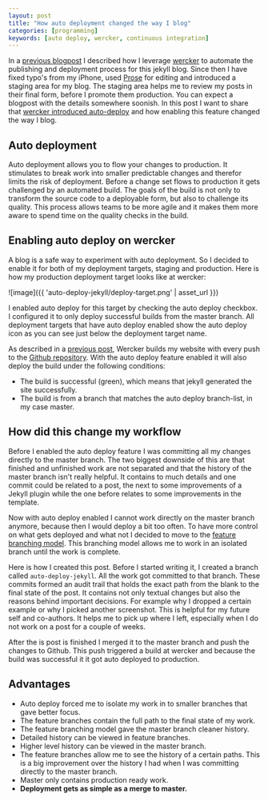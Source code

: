 ```yaml
---
layout: post
title: "How auto deployment changed the way I blog"
categories: [programming]
keywords: [auto deploy, wercker, continuous integration]
---
```


In a [previous blogpost](/blog/2013/05/27/simplify-your-jekyll-publishing-process-with-wercker/) I described how I leverage [wercker](https://app.wercker.com/project/bykey/c38587366b136b180eb7108c9c250cdc) to automate the publishing and deployment process for this jekyll blog. Since then I have fixed typo's from my iPhone, used [Prose](http://prose.io/) for editing and introduced a staging area for my blog. The staging area helps me to review my posts in their final form, before I promote them production. You can expect a blogpost with the details somewhere soonish. In this post I want to share that [wercker introduced auto-deploy](http://blog.wercker.com/2013/06/05/Autodeployment.html) and how enabling this feature changed the way I blog.

## Auto deployment

Auto deployment allows you to flow your changes to production. It stimulates to break work into smaller predictable changes and therefor limits the risk of deployment. Before a change set flows to production it gets challenged by an automated build. The goals of the build is not only to transform the source code to a deployable form, but also to challenge its quality. This process allows teams to be more agile and it makes them more aware to spend time on the quality checks in the build.

## Enabling auto deploy on wercker

A blog is a safe way to experiment with auto deployment. So I decided to enable it for both of my deployment targets, staging and production. Here is how my production deployment target looks like at wercker:

![image]({{ 'auto-deploy-jekyll/deploy-target.png' | asset_url }})

I enabled auto deploy for this target by checking the auto deploy checkbox. I configured it to only deploy successful builds from the master branch.
All deployment targets that have auto deploy enabled show the auto deploy icon as you can see just below the deployment target name.

As described in a [previous post](/blog/2013/05/27/simplify-your-jekyll-publishing-process-with-wercker/), Wercker builds my website with every push to the [Github repository](https://github.com/pjvds/born2code.net). With the auto deploy feature enabled it will also deploy the build under the following conditions:

* The build is successful (green), which means that jekyll generated the site successfully.
* The build is from a branch that matches the auto deploy branch-list, in my case master.

## How did this change my workflow

Before I enabled the auto deploy feature I was committing all my changes directly to the master branch. The two biggest downside of this are that finished and unfinished work are not separated and that the history of the master branch isn't really helpful. It contains to much details and one commit could be related to a post, the next to some improvements of a Jekyll plugin while the one before relates to some improvements in the template.

Now with auto deploy enabled I cannot work directly on the master branch anymore,  because then I would deploy a bit too often. To have more control on what gets deployed and what not I decided to move to the [feature branching model](http://nvie.com/posts/a-successful-git-branching-model/). This branching model allows me to work in an isolated branch until the work is complete.

Here is how I created this post. Before I started writing it, I created a branch called `auto-deploy-jekyll`. All the work got committed to that branch. These commits formed an audit trail that holds the exact path from the blank to the final state of the post. It contains not only textual changes but also the reasons behind important decisions. For example why I dropped a certain example or why I picked another screenshot. This is helpful for my future self and co-authors. It helps me to pick up where I left, especially when I do not work on a post for a couple of weeks.

After the is post is finished I merged it to the master branch and push the changes to Github. This push triggered a build at wercker and because the build was successful it it got auto deployed to production.

## Advantages

* Auto deploy forced me to isolate my work in to smaller branches that gave better focus.
* The feature branches contain the full path to the final state of my work.
* The feature branching model gave the master branch cleaner history.
* Detailed history can be viewed in feature branches.
* Higher level history can be viewed in the master branch.
* The feature branches allow me to see the history of a certain paths. This is a big improvement over the history I had when I was committing directly to the master branch.
* Master only contains production ready work.
* __Deployment gets as simple as a merge to master.__
